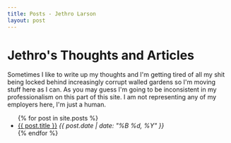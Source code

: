 ```yaml
---
title: Posts - Jethro Larson
layout: post
---
```

<h1>Jethro's Thoughts and Articles</h1>
Sometimes I like to write up my thoughts and I'm getting tired of all my shit being locked behind increasingly corrupt walled gardens so I'm moving stuff here as I can. As you may guess I'm going to be inconsistent in my professionalism on this part of this site. I am not representing any of my employers here, I'm just a human.

<ul>
  {% for post in site.posts %}
    <li>
      <a href="{{ post.url }}">{{ post.title }}</a>
      <em class="deem">{{ post.date | date: "%B %d, %Y" }}</em>
    </li>
  {% endfor %}
</ul>